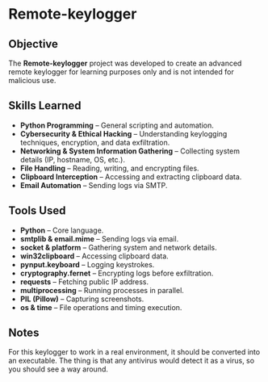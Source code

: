 # Remote-keylogger

## Objective  
The **Remote-keylogger** project was developed to create an advanced remote keylogger for learning purposes only and is not intended for malicious use.

## Skills Learned  
- **Python Programming** – General scripting and automation.
- **Cybersecurity & Ethical Hacking** – Understanding keylogging techniques, encryption, and data exfiltration.
- **Networking & System Information Gathering** – Collecting system details (IP, hostname, OS, etc.).
- **File Handling** – Reading, writing, and encrypting files.
- **Clipboard Interception** – Accessing and extracting clipboard data.
- **Email Automation** – Sending logs via SMTP.

## Tools Used  
- **Python** – Core language.
- **smtplib & email.mime** – Sending logs via email.
- **socket & platform** – Gathering system and network details.
- **win32clipboard** – Accessing clipboard data.
- **pynput.keyboard** – Logging keystrokes.
- **cryptography.fernet** – Encrypting logs before exfiltration.
- **requests** – Fetching public IP address.
- **multiprocessing** – Running processes in parallel.
- **PIL (Pillow)** – Capturing screenshots.
- **os & time** – File operations and timing execution.

## Notes

For this keylogger to work in a real environment, it should be converted into an executable. The thing is that any antivirus would detect it as a virus, so you should see a way around.
